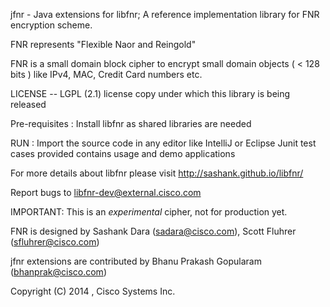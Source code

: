 
  jfnr -  Java extensions for libfnr;
  A reference implementation library for FNR encryption scheme.

  FNR represents "Flexible Naor and Reingold" 

  FNR is a small domain block cipher to encrypt small domain
    objects ( < 128 bits ) like IPv4, MAC, Credit Card numbers etc.


  LICENSE -- LGPL (2.1) license copy under which this library is being released
 
  Pre-requisites : Install libfnr as shared libraries are needed

  RUN : Import the source code in any editor like IntelliJ or Eclipse
        Junit test cases provided contains usage and demo applications

  For more details about libfnr please visit
   http://sashank.github.io/libfnr/

  Report bugs to <libfnr-dev@external.cisco.com>

  IMPORTANT:  This is an *experimental* cipher, not for production yet.
 
  FNR is designed by 
      Sashank Dara (sadara@cisco.com), 
      Scott Fluhrer (sfluhrer@cisco.com)

  jfnr extensions are contributed by
      Bhanu Prakash Gopularam (bhanprak@cisco.com)

 Copyright (C) 2014 , Cisco Systems Inc.
